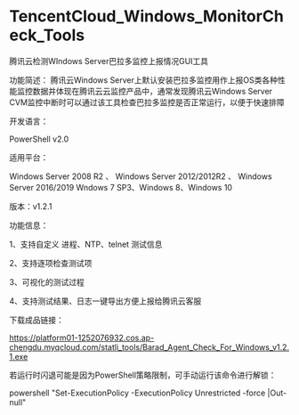 # TencentCloud_Windows_MonitorCheck_Tools
腾讯云检测WIndows Server巴拉多监控上报情况GUI工具

功能简述： 腾讯云Windows Server上默认安装巴拉多监控用作上报OS类各种性能监控数据并体现在腾讯云云监控产品中，通常发现腾讯云Windows Server CVM监控中断时可以通过该工具检查巴拉多监控是否正常运行，以便于快速排障

开发语言：

PowerShell v2.0

适用平台：

Windows Server 2008 R2 、 Windows Server 2012/2012R2 、 Windows Server 2016/2019 Wndows 7 SP3、Windows 8、Windows 10

版本：v1.2.1

功能信息：

1、支持自定义 进程、NTP、telnet 测试信息

2、支持逐项检查测试项

3、可视化的测试过程

4、支持测试结果、日志一键导出方便上报给腾讯云客服

下载成品链接：

https://platform01-1252076932.cos.ap-chengdu.myqcloud.com/statli_tools/Barad_Agent_Check_For_Windows_v1.2.1.exe

若运行时闪退可能是因为PowerShell策略限制，可手动运行该命令进行解锁：

powershell "Set-ExecutionPolicy -ExecutionPolicy Unrestricted -force |Out-null"
